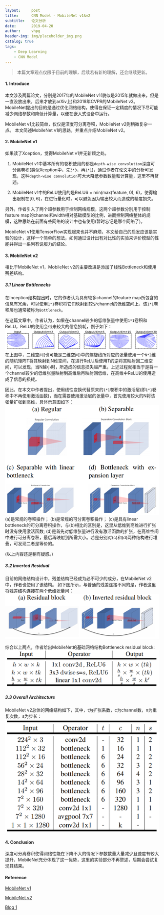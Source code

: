 ```yaml
---
layout:     post
title:      CNN Model - MobileNet v1&v2
subtitle:   论文分析
date:       2019-04-20
author:     vhpg
header-img: img/placeholder_img.png
catalog: true
tags:
    - Deep Learning
    - CNN Model
---
```

> 本篇文章观点仅限于目前的理解，后续若有新的理解，还会继续更新。

#### 1. Introduce
本文涉及两篇论文，分别是2017年的MobileNet v1(貌似是2015年就做出来，但是一直没放出来，后来才放到arXiv上)和2018年CVPR的MobileNet v2。
MobileNet提出的目的是通过优化网络结构，使得在保证一定精度的情况下尽可能减少网络参数和降低计算量，以便在嵌入式设备中运行。

MobileNet v1比较简单，仅仅是深度可分离卷积，MobileNet v2则稍微复杂一点。
本文简述MobileNet v1的思路，并重点介绍MobileNet v2。


#### 2. MobileNet v1
如果读了Xception，觉得MobileNet v1并无新颖之处。
1. MobileNet v1中基本所有的卷积使用的都是`depth-wise convolution`深度可分离卷积(类似Xception中，先`3*3`，再`1*1`)，通过作者在论文中的分析可发现，这种`depth-wise convolution`可大大降低参数数量和计算量，这里不再赘述。

2. MobileNet v1中的ReLU使用的是ReLU6 = min(max(feature, 0), 6)，使得输出限制在[0, 6]，在进行量化时，可以避免因为输出较大而造成的精度损失。

另外，作者引入了两个超参数用于控制网络规模，这两个超参数分别用于控制feature map的channel和width相对基础模型的比例，进而控制网络整体的规模，这种思路在前面有些网络的设计中也有使用(暂时忘记是哪个网络了)。

MobileNet v1使用TensorFlow实现起来也并不麻烦，本文给自己的启发应该是实验的设计，这样一个简单的想法，如何通过设计出有对比性的实验来评价模型的性能并得出一系列有说服力的结论。

#### 3. MobileNet v2
相比于MobileNet v1，MobileNet v2的主要改进是添加了线性Bottleneck和使用残差结构。

##### 3.1 Linear Bottlenecks
在Inception结构提出时，它的作者认为具有较多channel的feature map所包含的信息有冗余，可以使用`1*1`卷积将它们映射到较少channel的低维空间上，该`1*1`卷积层也通常被称为`Bottleneck`。

在这篇文章中，作者认为，如果在channel较少的低维张量中使用`1*1`卷积和ReLU，ReLU的使用会带来较大的信息损耗，例子如下：
![2019-04-21_085641](/assets/2019-04-21_085641.png)
在上图中，二维空间(也可能是三维空间)中的螺旋线所对应的张量使用一个`N*2`维的随机矩阵T将其映射到N维空间，在进行ReLU后使用T的逆将其映射回二维空间，可以发现，当N越小时，所造成的信息损失越严重。上述过程就相当于是将一个channel较少的低维张量映射到高维后再映射回低维，在高维中ReLU的使用造成了信息的损耗。

因此，在本文中作者提出，使用线性变换代替原来的`1*1`卷积中的激活层(即`1*1`卷积中不再使用激活函数)，而在需要使用激活层的张量中，首先使用较大的N将该张量扩张到高维，具体示意图如下：
![2019-04-21_091317](/assets/2019-04-21_091317.png)
(a)是常规的卷积操作；
(b)是常规的可分离卷积操作；
(c)是具有linear bottleneck的可分离卷积操作，与(b)相比的区别是，这里从低维到高维进行扩张时没有使用激活函数;
(d)是首先对低维张量进行没有激活函数的扩张，在高维空间中进行可分离卷积，最后再映射到所需大小。若是分别对(c)和(d)两种结构进行堆叠，可发现二者是等价的。

(以上内容还是稍有疑惑。)

##### 3.2 Inverted Residual
目前的网络结构设计中，残差结构已经成为必不可少的成分，在MobileNet v2中，作者也使用了该结构。
如下图所示，与普通的残差连接不同的是，作者这里将残差结构连接在两个低维张量间：
![2019-04-21_092242](/assets/2019-04-21_092242.png)

综合以上两点，作者给出MobileNet的基础网络结构Bottleneck residual block:
![2019-04-21_092756](/assets/2019-04-21_092756.png)

##### 3.3 Overall Architecture
MobileNet v2总体的网络结构如下，其中，t为扩张系数，c为channel数，n为重复次数，s为步长：
![2019-04-21_092944](/assets/2019-04-21_092944.png)

#### 4. Conclusion
深度可分离卷积使得网络性能在下降不大的情况下参数数量大量减少且速度有较大提升，MobileNet充分体现了这一优势，这里的实验部分不再赘述，后期会尝试复现其结果。



#### Reference
[MobileNet v1](https://arxiv.org/pdf/1704.04861.pdf)

[MobileNet v2](https://arxiv.org/pdf/1801.04381.pdf)

[Blog 1](https://blog.ddlee.cn/posts/c9816b0a/)
